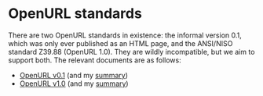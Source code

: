# OpenURL standards

There are two OpenURL standards in existence: the informal version 0.1, which was only ever published as an HTML page, and the ANSI/NISO standard Z39.88 (OpenURL 1.0). They are wildly incompatible, but we aim to support both. The relevant documents are as follows:

* [OpenURL v0.1](openurl-01.pdf) (and my [summary](OpenURL-v0.1-summary.txt))
* [OpenURL v1.0](z39_88_2004_r2010.pdf) (and my [summary](OpenURL-v1.0-summary.txt))

